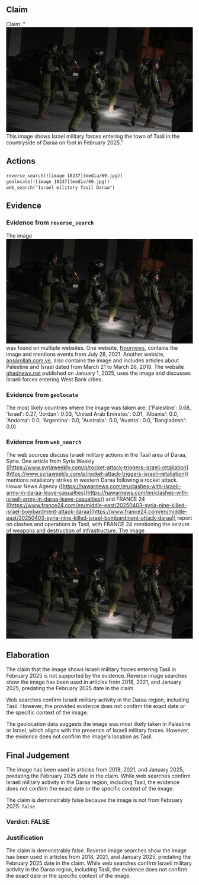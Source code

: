 ## Claim
Claim: "![image 10237](media/69.jpg) This image shows Israel military forces entering the town of Tasil in the countryside of Daraa on foot in February 2025."

## Actions
```
reverse_search(![image 10237](media/69.jpg))
geolocate(![image 10237](media/69.jpg))
web_search("Israel military Tasil Daraa")
```

## Evidence
### Evidence from `reverse_search`
The image ![image 10237](media/69.jpg) was found on multiple websites. One website, [Nournews](https://www.nournews.ir/ar/tag/46494/%D8%B9%D9%86%DB%8C%D9%81%D8%A9), contains the image and mentions events from July 28, 2021. Another website, [ansarollah.com.ye](https://ansarollah.com.ye/archives/%D9%85%D9%86-%D9%81%D9%84%D8%B3%D8%B7%D9%8A%D9%86?page=1175), also contains the image and includes articles about Palestine and Israel dated from March 21 to March 26, 2018. The website [ghadnews.net](https://www.ghadnews.net/2025/01/01/%D9%82%D9%88%D8%A7%D8%AA-%D8%A7%D9%84%D8%A7%D8%AD%D8%AA%D9%84%D8%A7%D9%84-%D8%AA%D9%82%D8%AA%D8%AD%D9%85-%D9%85%D8%AF%D9%86-%D8%A7%D9%84%D8%B6%D9%81%D8%A9-%D8%A7%D9%84%D8%BA%D8%B1%D8%A8%D9%8A%D8%A9/) published on January 1, 2025, uses the image and discusses Israeli forces entering West Bank cities.


### Evidence from `geolocate`
The most likely countries where the image was taken are: {'Palestine': 0.68, 'Israel': 0.27, 'Jordan': 0.03, 'United Arab Emirates': 0.01, 'Albania': 0.0, 'Andorra': 0.0, 'Argentina': 0.0, 'Australia': 0.0, 'Austria': 0.0, 'Bangladesh': 0.0}

### Evidence from `web_search`
The web sources discuss Israeli military actions in the Tasil area of Daraa, Syria. One article from Syria Weekly ([https://www.syriaweekly.com/p/rocket-attack-triggers-israeli-retaliation](https://www.syriaweekly.com/p/rocket-attack-triggers-israeli-retaliation)) mentions retaliatory strikes in western Daraa following a rocket attack. Hawar News Agency ([https://hawarnews.com/en/clashes-with-israeli-army-in-daraa-leave-casualties](https://hawarnews.com/en/clashes-with-israeli-army-in-daraa-leave-casualties)) and FRANCE 24 ([https://www.france24.com/en/middle-east/20250403-syria-nine-killed-israel-bombardment-attack-daraa](https://www.france24.com/en/middle-east/20250403-syria-nine-killed-israel-bombardment-attack-daraa)) report on clashes and operations in Tasil, with FRANCE 24 mentioning the seizure of weapons and destruction of infrastructure. The image ![image 10237](media/69.jpg)

## Elaboration
The claim that the image shows Israeli military forces entering Tasil in February 2025 is not supported by the evidence. Reverse image searches show the image has been used in articles from 2018, 2021, and January 2025, predating the February 2025 date in the claim.

Web searches confirm Israeli military activity in the Daraa region, including Tasil. However, the provided evidence does not confirm the exact date or the specific context of the image.

The geolocation data suggests the image was most likely taken in Palestine or Israel, which aligns with the presence of Israeli military forces. However, the evidence does not confirm the image's location as Tasil.


## Final Judgement
The image has been used in articles from 2018, 2021, and January 2025, predating the February 2025 date in the claim. While web searches confirm Israeli military activity in the Daraa region, including Tasil, the evidence does not confirm the exact date or the specific context of the image.

The claim is demonstrably false because the image is not from February 2025. `false`

### Verdict: FALSE

### Justification
The claim is demonstrably false. Reverse image searches show the image has been used in articles from 2018, 2021, and January 2025, predating the February 2025 date in the claim. While web searches confirm Israeli military activity in the Daraa region, including Tasil, the evidence does not confirm the exact date or the specific context of the image.
